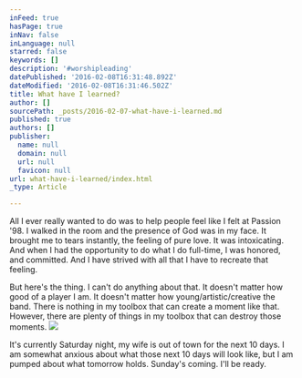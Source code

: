 ```yaml
---
inFeed: true
hasPage: true
inNav: false
inLanguage: null
starred: false
keywords: []
description: '#worshipleading'
datePublished: '2016-02-08T16:31:48.892Z'
dateModified: '2016-02-08T16:31:46.502Z'
title: What have I learned?
author: []
sourcePath: _posts/2016-02-07-what-have-i-learned.md
published: true
authors: []
publisher:
  name: null
  domain: null
  url: null
  favicon: null
url: what-have-i-learned/index.html
_type: Article

---
```

All I ever really wanted to do was to help people feel like I felt at Passion '98\.  I walked in the room and the presence of God was in my face.  It brought me to tears instantly, the feeling of pure love.  It was intoxicating.  And when I had the opportunity to do what I do full-time, I was honored, and committed.  And I have strived with all that I have to recreate that feeling.  

But here's the thing.  I can't do anything about that.  It doesn't matter how good of a player I am.  It doesn't matter how young/artistic/creative the band.  There is nothing in my toolbox that can create a moment like that.  However, there are plenty of things in my toolbox that can destroy those moments.  ![](https://the-grid-user-content.s3-us-west-2.amazonaws.com/49b19c62-a4f5-4f85-ab1f-99bf012d3331.JPG)

It's currently Saturday night, my wife is out of town for the next 10 days.  I am somewhat anxious about what those next 10 days will look like, but I am pumped about what tomorrow holds.  Sunday's coming.  I'll be ready.